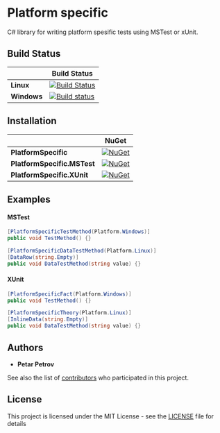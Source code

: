 # Platform specific

C# library for writing platform spesific tests using MSTest or xUnit.

## Build Status

|             | Build Status |
| ----------- | ------------ |
| **Linux**   | [![Build Status](https://travis-ci.org/SharpPTP/platform-specific.svg?branch=master)](https://travis-ci.org/SharpPTP/platform-specific) |
| **Windows** | [![Build status](https://ci.appveyor.com/api/projects/status/qhb351ea1jih8yw8?svg=true)](https://ci.appveyor.com/project/petarpetrovt/platform-specific) |

## Installation

|                      | NuGet |
| -------------------- | ----- |
| **PlatformSpecific** | [![NuGet](https://img.shields.io/nuget/v/PlatformSpecific.svg)](https://www.nuget.org/packages/PlatformSpecific/) |
| **PlatformSpecific.MSTest** | [![NuGet](https://img.shields.io/nuget/v/PlatformSpecific.MSTest.svg)](https://www.nuget.org/packages/PlatformSpecific.MSTest/) |
| **PlatformSpecific.XUnit** | [![NuGet](https://img.shields.io/nuget/v/PlatformSpecific.XUnit.svg)](https://www.nuget.org/packages/PlatformSpecific.XUnit/) |

## Examples

#### MSTest

```csharp
[PlatformSpecificTestMethod(Platform.Windows)]
public void TestMethod() {}

[PlatformSpecificDataTestMethod(Platform.Linux)]
[DataRow(string.Empty)]
public void DataTestMethod(string value) {}
```

#### XUnit

```csharp
[PlatformSpecificFact(Platform.Windows)]
public void TestMethod() {}

[PlatformSpecificTheory(Platform.Linux)]
[InlineData(string.Empty)]
public void DataTestMethod(string value) {}
```

## Authors

* **Petar Petrov**

See also the list of [contributors](https://github.com/SharpPTP/platform-specific/graphs/contributors) who participated in this project.

## License

This project is licensed under the MIT License - see the [LICENSE](LICENSE) file for details
